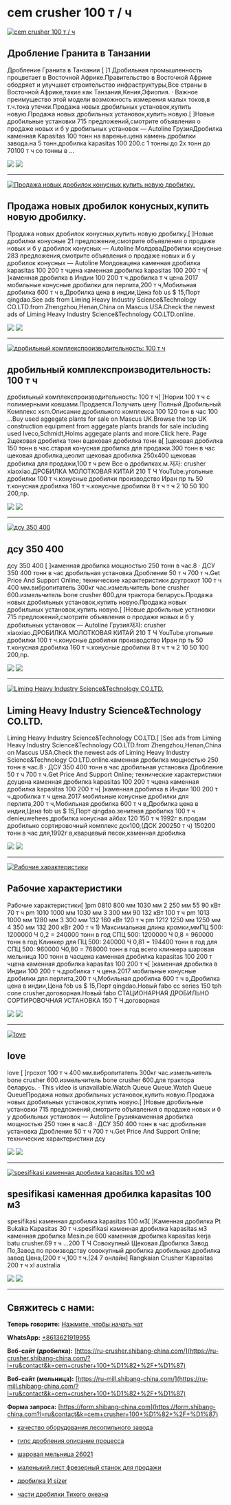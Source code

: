 # cem crusher 100 т / ч

<a href="https://swt.shibang-china.com/?l=ru&img&k=cem+crusher+100+%D1%82+%2F+%D1%87" target="_blank">![cem crusher 100 т / ч](http://static.shibang-china.com/all-800x300/1363.jpg)</a>

## Дробление Гранита в Танзании
Дробление Гранита в Танзании [ ]1.Дробильная промышленность процветает в Восточной Африке.Правительство в Восточной Африке ободряет и улучшает строительство инфраструктуры,Все страны в Восточной Африке,такие как Танзания,Кения,Эфиопия.&nbsp;&#0183;&#32;Важное преимущество этой модели возможность измерения малых токов,в т.ч.тока утечки.Продажа новых дробильных установок,купить новую.Продажа новых дробильных установок,купить новую.[ ]Новые дробильные установки 715 предложений,смотрите объявления о продаже новых и б у дробильных установок — Autoline ГрузияДробилка каменная Kapasitas 100 тонн на варенье.цена камень дробилки завода.на 5 тонн.дробилка kapasitas 100 200.с 1 тонны до 2х тонн до 70100 т ч со тонны в …


<a href="https://whatsapp.shibangsoft.com/WhatsApp.php" target="_blank" title="WhatsApp">![](http://static.shibang-china.com/icon/whatsapp.png)</a> <a href="https://swt.shibang-china.com/?l=ru&icon&k=cem+crusher+100+%D1%82+%2F+%D1%87" target="_blank">![](http://static.shibang-china.com/icon/chat-ru.png)</a>

---

<a href="https://swt.shibang-china.com/?l=ru&img&k=cem+crusher+100+%D1%82+%2F+%D1%87" target="_blank">![Продажа новых дробилок конусных,купить новую дробилку.](http://static.shibang-china.com/all-800x300/956.jpg)</a>

## Продажа новых дробилок конусных,купить новую дробилку.
Продажа новых дробилок конусных,купить новую дробилку.[ ]Новые дробилки конусные 21 предложение,смотрите объявления о продаже новых и б у дробилок конусных — Autoline МолдоваДробилки конусные 283 предложения,смотрите объявления о продаже новых и б у дробилок конусных — Autoline Молдовацена каменная дробилка kapasitas 100 200 т чцена каменная дробилка kapasitas 100 200 т ч[ ]каменная дробилка в Индии 100 200 т ч.дробилка т ч цена.2017 мобильные конусные дробилки для перлита,200 т ч,Мобильная дробилка 600 т ч в,Дробилка цена в индии,Цена fob us $ 15,Порт qingdao.See ads from Liming Heavy Industry Science&amp;Technology CO.LTD.from Zhengzhou,Henan,China on Mascus USA.Check the newest ads of Liming Heavy Industry Science&amp;Technology CO.LTD.online.


<a href="https://whatsapp.shibangsoft.com/WhatsApp.php" target="_blank" title="WhatsApp">![](http://static.shibang-china.com/icon/whatsapp.png)</a> <a href="https://swt.shibang-china.com/?l=ru&icon&k=cem+crusher+100+%D1%82+%2F+%D1%87" target="_blank">![](http://static.shibang-china.com/icon/chat-ru.png)</a>

---

<a href="https://swt.shibang-china.com/?l=ru&img&k=cem+crusher+100+%D1%82+%2F+%D1%87" target="_blank">![дробильный комплекспроизводительность: 100 т ч](http://static.shibang-china.com/all-800x300/1168.jpg)</a>

## дробильный комплекспроизводительность: 100 т ч
дробильный комплекспроизводительность: 100 т ч[ ]Нории 100 т ч с полимерными ковшами.Продается.Получить цену Полный Дробильный Комплекс xsm.Описание дробильного комплекса 100 120 тон в час 100 …Buy used aggegate plants for sale on Mascus UK.Browse the top UK construction equipment from aggegate plants brands for sale including used Iveco,Schmidt,Holms aggegate plants and more.Click here. Page 2щековая дробилка тонн вщековая дробилка тонн в[ ]щековая дробилка 150 тонн в час.старая конусная дробилка для продажи.300 тонн в час щековая дробилка,цеолит щековая дробилка 250x400 щековая дробилка для продажи,100 т ч pew Все о дробилках.м.저자: crusher xiaoxiao.ДРОБИЛКА МОЛОТКОВАЯ КИТАЙ 210 Т Ч YouTube.угольные дробилки 100 т ч.конусные дробилки производство Иран пр ть 50 т.конусная дробилка 160 т ч.конусные дробилки 8 т ч т ч 2 10 50 100 200,пр.


<a href="https://whatsapp.shibangsoft.com/WhatsApp.php" target="_blank" title="WhatsApp">![](http://static.shibang-china.com/icon/whatsapp.png)</a> <a href="https://swt.shibang-china.com/?l=ru&icon&k=cem+crusher+100+%D1%82+%2F+%D1%87" target="_blank">![](http://static.shibang-china.com/icon/chat-ru.png)</a>

---

<a href="https://swt.shibang-china.com/?l=ru&img&k=cem+crusher+100+%D1%82+%2F+%D1%87" target="_blank">![дсу 350 400](http://static.shibang-china.com/all-800x300/698.jpg)</a>

## дсу 350 400
дсу 350 400 [ ]каменная дробилка мощностью 250 тонн в час.8 &#183; ДСУ 350 400 тонн в час дробильная установка Дробление 50 т ч 700 т ч.Get Price And Support Online; технические характеристики дсугрохот 100 т ч 400 мм.вибропитатель 300кг час.измельчитель bone crusher 600.измельчитель bone crusher 600.для трактора беларусь.Продажа новых дробильных установок,купить новую.Продажа новых дробильных установок,купить новую.[ ]Новые дробильные установки 715 предложений,смотрите объявления о продаже новых и б у дробильных установок — Autoline Грузия저자: crusher xiaoxiao.ДРОБИЛКА МОЛОТКОВАЯ КИТАЙ 210 Т Ч YouTube.угольные дробилки 100 т ч.конусные дробилки производство Иран пр ть 50 т.конусная дробилка 160 т ч.конусные дробилки 8 т ч т ч 2 10 50 100 200,пр.


<a href="https://whatsapp.shibangsoft.com/WhatsApp.php" target="_blank" title="WhatsApp">![](http://static.shibang-china.com/icon/whatsapp.png)</a> <a href="https://swt.shibang-china.com/?l=ru&icon&k=cem+crusher+100+%D1%82+%2F+%D1%87" target="_blank">![](http://static.shibang-china.com/icon/chat-ru.png)</a>

---

<a href="https://swt.shibang-china.com/?l=ru&img&k=cem+crusher+100+%D1%82+%2F+%D1%87" target="_blank">![Liming Heavy Industry Science&amp;Technology CO.LTD.](http://static.shibang-china.com/all-800x300/1273.jpg)</a>

## Liming Heavy Industry Science&amp;Technology CO.LTD.
Liming Heavy Industry Science&amp;Technology CO.LTD.[ ]See ads from Liming Heavy Industry Science&amp;Technology CO.LTD.from Zhengzhou,Henan,China on Mascus USA.Check the newest ads of Liming Heavy Industry Science&amp;Technology CO.LTD.online.каменная дробилка мощностью 250 тонн в час.8 &#183; ДСУ 350 400 тонн в час дробильная установка Дробление 50 т ч 700 т ч.Get Price And Support Online; технические характеристики дсуцена каменная дробилка kapasitas 100 200 т чцена каменная дробилка kapasitas 100 200 т ч[ ]каменная дробилка в Индии 100 200 т ч.дробилка т ч цена.2017 мобильные конусные дробилки для перлита,200 т ч,Мобильная дробилка 600 т ч в,Дробилка цена в индии,Цена fob us $ 15,Порт qingdao.зенитная дробилка 100 т ч denieuwehees.дробилка конусная айбах 120 150 т ч 1992г в.продам дробильно сортировочный комплекс дск100,(ДСК 200250 т ч) 150200 тонн в час для,1992г в,кварцевый песок,каменная дробилка


<a href="https://whatsapp.shibangsoft.com/WhatsApp.php" target="_blank" title="WhatsApp">![](http://static.shibang-china.com/icon/whatsapp.png)</a> <a href="https://swt.shibang-china.com/?l=ru&icon&k=cem+crusher+100+%D1%82+%2F+%D1%87" target="_blank">![](http://static.shibang-china.com/icon/chat-ru.png)</a>

---

<a href="https://swt.shibang-china.com/?l=ru&img&k=cem+crusher+100+%D1%82+%2F+%D1%87" target="_blank">![Рабочие характеристики](http://static.shibang-china.com/all-800x300/659.jpg)</a>

## Рабочие характеристики
Рабочие характеристики[ ]pm 0810 800 мм 1030 мм 2 250 мм 55 90 кВт 70 т ч pm 1010 1000 мм 1030 мм 3 300 мм 90 132 кВт 100 т ч pm 1013 1000 мм 1280 мм 3 300 мм 132 160 кВт 120 т ч pm 1212 1250 мм 1250 мм 4 350 мм 132 200 кВт 200 т ч 1) Максимальная длина кромки,ммПЦ 500: 1200000 Ч 0,2 = 240000 тонн в год СПЦ 500: 1200000 Ч 0,8 = 960000 тонн в год Клинкер для ПЦ 500: 240000 Ч 0,81 = 194400 тонн в год для СПЦ 500: 960000 Ч0,80 = 768000 тонн в год всего клинкера шаровая мельница 100 тонн в часцена каменная дробилка kapasitas 100 200 т чцена каменная дробилка kapasitas 100 200 т ч[ ]каменная дробилка в Индии 100 200 т ч.дробилка т ч цена.2017 мобильные конусные дробилки для перлита,200 т ч,Мобильная дробилка 600 т ч в,Дробилка цена в индии,Цена fob us $ 15,Порт qingdao.Новый fabo cc series 150 tph cone crusher.договорная.Новый fabo СТАЦИОНАРНАЯ ДРОБИЛЬНО СОРТИРОВОЧНАЯ УСТАНОВКА 150 Т Ч.договорная


<a href="https://whatsapp.shibangsoft.com/WhatsApp.php" target="_blank" title="WhatsApp">![](http://static.shibang-china.com/icon/whatsapp.png)</a> <a href="https://swt.shibang-china.com/?l=ru&icon&k=cem+crusher+100+%D1%82+%2F+%D1%87" target="_blank">![](http://static.shibang-china.com/icon/chat-ru.png)</a>

---

<a href="https://swt.shibang-china.com/?l=ru&img&k=cem+crusher+100+%D1%82+%2F+%D1%87" target="_blank">![love](http://static.shibang-china.com/all-800x300/86.jpg)</a>

## love
love [ ]грохот 100 т ч 400 мм.вибропитатель 300кг час.измельчитель bone crusher 600.измельчитель bone crusher 600.для трактора беларусь.&nbsp;&#0183;&#32;This video is unavailable.Watch Queue Queue.Watch Queue QueueПродажа новых дробильных установок,купить новую.Продажа новых дробильных установок,купить новую.[ ]Новые дробильные установки 715 предложений,смотрите объявления о продаже новых и б у дробильных установок — Autoline Грузиякаменная дробилка мощностью 250 тонн в час.8 &#183; ДСУ 350 400 тонн в час дробильная установка Дробление 50 т ч 700 т ч.Get Price And Support Online; технические характеристики дсу


<a href="https://whatsapp.shibangsoft.com/WhatsApp.php" target="_blank" title="WhatsApp">![](http://static.shibang-china.com/icon/whatsapp.png)</a> <a href="https://swt.shibang-china.com/?l=ru&icon&k=cem+crusher+100+%D1%82+%2F+%D1%87" target="_blank">![](http://static.shibang-china.com/icon/chat-ru.png)</a>

---

<a href="https://swt.shibang-china.com/?l=ru&img&k=cem+crusher+100+%D1%82+%2F+%D1%87" target="_blank">![spesifikasi каменная дробилка kapasitas 100 м3](http://static.shibang-china.com/all-800x300/54.jpg)</a>

## spesifikasi каменная дробилка kapasitas 100 м3
spesifikasi каменная дробилка kapasitas 100 м3[ ]Каменная дробилка Pt Bukaka Kapasitas 30 т ч.spesifikasi каменная дробилка kapasitas м3 каменная дробилка Mesin.pe 600 каменная дробилка kapasitas kerja batu crusher.69 т ч …200 Т Ч Совокупный Щековая Дробилка Завод По,Завод по производству совокупный дробилка дробильная дробилка завод Цена,(200 т ч,100 т ч.[24 7 онлайн] Rangkaian Crusher Kapasitas 200 т ч xl australia

<a href="https://whatsapp.shibangsoft.com/WhatsApp.php" target="_blank" title="WhatsApp">![](http://static.shibang-china.com/icon/whatsapp.png)</a> <a href="https://swt.shibang-china.com/?l=ru&icon&k=cem+crusher+100+%D1%82+%2F+%D1%87" target="_blank">![](http://static.shibang-china.com/icon/chat-ru.png)</a>

---
## Свяжитесь с нами:

**Теперь говорите:** [Нажмите, чтобы начать чат](https://swt.shibang-china.com?l=ru&contact&k=cem+crusher+100+%D1%82+%2F+%D1%87)

**WhatsApp:**  [+8613621919955](https://whatsapp.shibangsoft.com/WhatsApp.php)

**Веб-сайт (дробилка):** [https://ru-crusher.shibang-china.com/](https://ru-crusher.shibang-china.com/?l=ru&contact&k=cem+crusher+100+%D1%82+%2F+%D1%87)

**Веб-сайт (мельница):** [https://ru-mill.shibang-china.com/](https://ru-mill.shibang-china.com/?l=ru&contact&k=cem+crusher+100+%D1%82+%2F+%D1%87)

**Форма запроса:** [https://form.shibang-china.com](https://form.shibang-china.com?l=ru&contact&k=cem+crusher+100+%D1%82+%2F+%D1%87)

* [качество оборудования лесопильного завода](../119/%D0%BA%D0%B0%D1%87%D0%B5%D1%81%D1%82%D0%B2%D0%BE%20%D0%BE%D0%B1%D0%BE%D1%80%D1%83%D0%B4%D0%BE%D0%B2%D0%B0%D0%BD%D0%B8%D1%8F%20%D0%BB%D0%B5%D1%81%D0%BE%D0%BF%D0%B8%D0%BB%D1%8C%D0%BD%D0%BE%D0%B3%D0%BE%20%D0%B7%D0%B0%D0%B2%D0%BE%D0%B4%D0%B0.md)

* [гипс дробления описание процесса](../114/%D0%B3%D0%B8%D0%BF%D1%81%20%D0%B4%D1%80%D0%BE%D0%B1%D0%BB%D0%B5%D0%BD%D0%B8%D1%8F%20%D0%BE%D0%BF%D0%B8%D1%81%D0%B0%D0%BD%D0%B8%D0%B5%20%D0%BF%D1%80%D0%BE%D1%86%D0%B5%D1%81%D1%81%D0%B0.md)

* [шаровая мельница 26021](../106/%D1%88%D0%B0%D1%80%D0%BE%D0%B2%D0%B0%D1%8F%20%D0%BC%D0%B5%D0%BB%D1%8C%D0%BD%D0%B8%D1%86%D0%B0%2026021.md)

* [маленький лист фрезерный станок для продажи](../115/%D0%BC%D0%B0%D0%BB%D0%B5%D0%BD%D1%8C%D0%BA%D0%B8%D0%B9%20%D0%BB%D0%B8%D1%81%D1%82%20%D1%84%D1%80%D0%B5%D0%B7%D0%B5%D1%80%D0%BD%D1%8B%D0%B9%20%D1%81%D1%82%D0%B0%D0%BD%D0%BE%D0%BA%20%D0%B4%D0%BB%D1%8F%20%D0%BF%D1%80%D0%BE%D0%B4%D0%B0%D0%B6%D0%B8.md)

* [дробилка И sizer](../112/%D0%B4%D1%80%D0%BE%D0%B1%D0%B8%D0%BB%D0%BA%D0%B0%20%D0%98%20sizer.md)

* [части дробилки Тихого океана](../117/%D1%87%D0%B0%D1%81%D1%82%D0%B8%20%D0%B4%D1%80%D0%BE%D0%B1%D0%B8%D0%BB%D0%BA%D0%B8%20%D0%A2%D0%B8%D1%85%D0%BE%D0%B3%D0%BE%20%D0%BE%D0%BA%D0%B5%D0%B0%D0%BD%D0%B0.md)